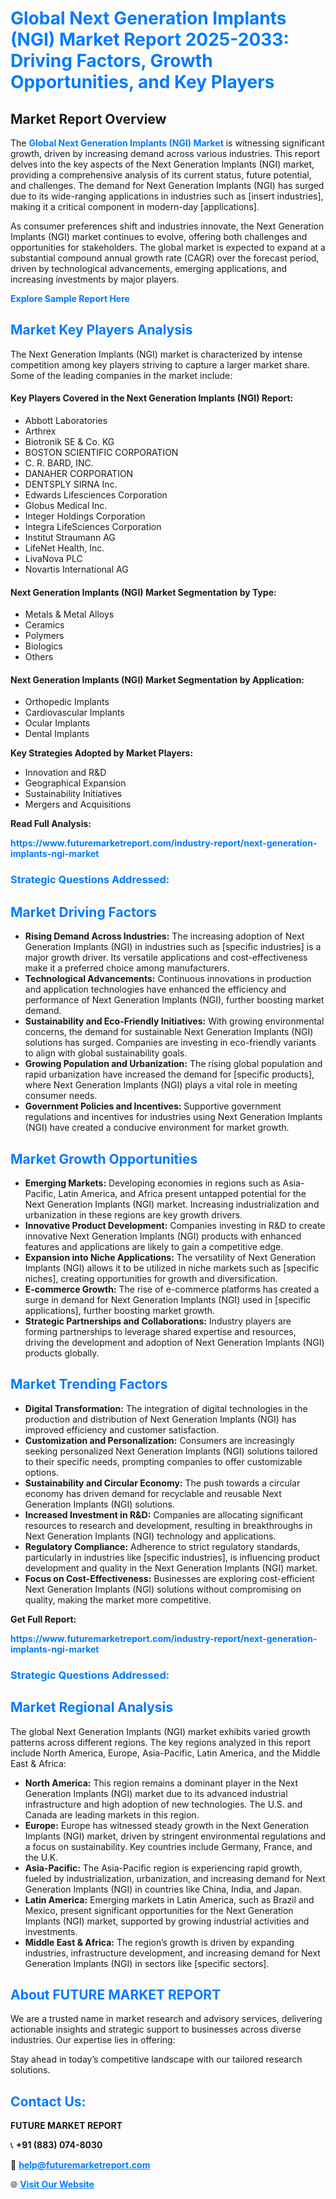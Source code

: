 <h1 style="color: #007BFF;">Global Next Generation Implants (NGI) Market Report 2025-2033: Driving Factors, Growth Opportunities, and Key Players</h1>

<section id="overview">
<h2>Market Report Overview</h2>
<p>The <a href="https://www.futuremarketreport.com/industry-report/next-generation-implants-ngi-market" style="color: #007BFF; text-decoration: none;"><strong>Global Next Generation Implants (NGI) Market</strong></a> is witnessing significant growth, driven by increasing demand across various industries. This report delves into the key aspects of the Next Generation Implants (NGI) market, providing a comprehensive analysis of its current status, future potential, and challenges. The demand for Next Generation Implants (NGI) has surged due to its wide-ranging applications in industries such as [insert industries], making it a critical component in modern-day [applications].</p>
<p>As consumer preferences shift and industries innovate, the Next Generation Implants (NGI) market continues to evolve, offering both challenges and opportunities for stakeholders. The global market is expected to expand at a substantial compound annual growth rate (CAGR) over the forecast period, driven by technological advancements, emerging applications, and increasing investments by major players.</p>
</section>

<section id="overview">
<p><a href="https://www.futuremarketreport.com/request-sample/reportId=54204" style="color: #007BFF; text-decoration: none;"><strong>Explore Sample Report Here</strong></a></p>
</section>

<section id="key-players">
<h2 style="color: #007BFF;">Market Key Players Analysis</h2>
<p>The Next Generation Implants (NGI) market is characterized by intense competition among key players striving to capture a larger market share. Some of the leading companies in the market include:</p>
<h4>Key Players Covered in the Next Generation Implants (NGI) Report:</h4>
<ul><li>Abbott Laboratories</li><li>Arthrex</li><li>Biotronik SE &amp; Co. KG</li><li>BOSTON SCIENTIFIC CORPORATION</li><li>C. R. BARD, INC.</li><li>DANAHER CORPORATION</li><li>DENTSPLY SIRNA Inc.</li><li>Edwards Lifesciences Corporation</li><li>Globus Medical Inc.</li><li>Integer Holdings Corporation</li><li>Integra LifeSciences Corporation</li><li>Institut Straumann AG</li><li>LifeNet Health, Inc.</li><li>LivaNova PLC</li><li>Novartis International AG</li></ul>
<h4>Next Generation Implants (NGI) Market Segmentation by Type:</h4>
<ul><li>Metals &amp; Metal Alloys</li><li>Ceramics</li><li>Polymers</li><li>Biologics</li><li>Others</li></ul>

<h4>Next Generation Implants (NGI) Market Segmentation by Application:</h4>
<ul><li>Orthopedic Implants</li><li>Cardiovascular Implants</li><li>Ocular Implants</li><li>Dental Implants</li></ul>
<p><strong>Key Strategies Adopted by Market Players:</strong></p>
<ul>
<li>Innovation and R&D</li>
<li>Geographical Expansion</li>
<li>Sustainability Initiatives</li>
<li>Mergers and Acquisitions</li>
</ul>
</section>

<section>
<p><strong>Read Full Analysis: </strong></p><a href="https://www.futuremarketreport.com/industry-report/next-generation-implants-ngi-market" style="color: #007BFF; text-decoration: none;"><strong>https://www.futuremarketreport.com/industry-report/next-generation-implants-ngi-market</strong></a>
<h3 style="color: #007BFF;">Strategic Questions Addressed:</h3>
</section>

<section id="driving-factors">
<h2 style="color: #007BFF;">Market Driving Factors</h2>
<ul>
<li><strong>Rising Demand Across Industries:</strong> The increasing adoption of Next Generation Implants (NGI) in industries such as [specific industries] is a major growth driver. Its versatile applications and cost-effectiveness make it a preferred choice among manufacturers.</li>
<li><strong>Technological Advancements:</strong> Continuous innovations in production and application technologies have enhanced the efficiency and performance of Next Generation Implants (NGI), further boosting market demand.</li>
<li><strong>Sustainability and Eco-Friendly Initiatives:</strong> With growing environmental concerns, the demand for sustainable Next Generation Implants (NGI) solutions has surged. Companies are investing in eco-friendly variants to align with global sustainability goals.</li>
<li><strong>Growing Population and Urbanization:</strong> The rising global population and rapid urbanization have increased the demand for [specific products], where Next Generation Implants (NGI) plays a vital role in meeting consumer needs.</li>
<li><strong>Government Policies and Incentives:</strong> Supportive government regulations and incentives for industries using Next Generation Implants (NGI) have created a conducive environment for market growth.</li>
</ul>
</section>

<section id="growth-opportunities">
<h2 style="color: #007BFF;">Market Growth Opportunities</h2>
<ul>
<li><strong>Emerging Markets:</strong> Developing economies in regions such as Asia-Pacific, Latin America, and Africa present untapped potential for the Next Generation Implants (NGI) market. Increasing industrialization and urbanization in these regions are key growth drivers.</li>
<li><strong>Innovative Product Development:</strong> Companies investing in R&D to create innovative Next Generation Implants (NGI) products with enhanced features and applications are likely to gain a competitive edge.</li>
<li><strong>Expansion into Niche Applications:</strong> The versatility of Next Generation Implants (NGI) allows it to be utilized in niche markets such as [specific niches], creating opportunities for growth and diversification.</li>
<li><strong>E-commerce Growth:</strong> The rise of e-commerce platforms has created a surge in demand for Next Generation Implants (NGI) used in [specific applications], further boosting market growth.</li>
<li><strong>Strategic Partnerships and Collaborations:</strong> Industry players are forming partnerships to leverage shared expertise and resources, driving the development and adoption of Next Generation Implants (NGI) products globally.</li>
</ul>
</section>

<section id="trending-factors">
<h2 style="color: #007BFF;">Market Trending Factors</h2>
<ul>
<li><strong>Digital Transformation:</strong> The integration of digital technologies in the production and distribution of Next Generation Implants (NGI) has improved efficiency and customer satisfaction.</li>
<li><strong>Customization and Personalization:</strong> Consumers are increasingly seeking personalized Next Generation Implants (NGI) solutions tailored to their specific needs, prompting companies to offer customizable options.</li>
<li><strong>Sustainability and Circular Economy:</strong> The push towards a circular economy has driven demand for recyclable and reusable Next Generation Implants (NGI) solutions.</li>
<li><strong>Increased Investment in R&D:</strong> Companies are allocating significant resources to research and development, resulting in breakthroughs in Next Generation Implants (NGI) technology and applications.</li>
<li><strong>Regulatory Compliance:</strong> Adherence to strict regulatory standards, particularly in industries like [specific industries], is influencing product development and quality in the Next Generation Implants (NGI) market.</li>
<li><strong>Focus on Cost-Effectiveness:</strong> Businesses are exploring cost-efficient Next Generation Implants (NGI) solutions without compromising on quality, making the market more competitive.</li>
</ul>
</section>

<section>
<p><strong>Get Full Report: </strong></p><a href="https://www.futuremarketreport.com/industry-report/next-generation-implants-ngi-market" style="color: #007BFF; text-decoration: none;"><strong>https://www.futuremarketreport.com/industry-report/next-generation-implants-ngi-market</strong></a>
<h3 style="color: #007BFF;">Strategic Questions Addressed:</h3>
</section>


<section id="regional-analysis">
<h2 style="color: #007BFF;">Market Regional Analysis</h2>
<p>The global Next Generation Implants (NGI) market exhibits varied growth patterns across different regions. The key regions analyzed in this report include North America, Europe, Asia-Pacific, Latin America, and the Middle East & Africa:</p>
<ul>
<li><strong>North America:</strong> This region remains a dominant player in the Next Generation Implants (NGI) market due to its advanced industrial infrastructure and high adoption of new technologies. The U.S. and Canada are leading markets in this region.</li>
<li><strong>Europe:</strong> Europe has witnessed steady growth in the Next Generation Implants (NGI) market, driven by stringent environmental regulations and a focus on sustainability. Key countries include Germany, France, and the U.K.</li>
<li><strong>Asia-Pacific:</strong> The Asia-Pacific region is experiencing rapid growth, fueled by industrialization, urbanization, and increasing demand for Next Generation Implants (NGI) in countries like China, India, and Japan.</li>
<li><strong>Latin America:</strong> Emerging markets in Latin America, such as Brazil and Mexico, present significant opportunities for the Next Generation Implants (NGI) market, supported by growing industrial activities and investments.</li>
<li><strong>Middle East & Africa:</strong> The region’s growth is driven by expanding industries, infrastructure development, and increasing demand for Next Generation Implants (NGI) in sectors like [specific sectors].</li>
</ul>
</section>

<footer>
<h2 style="color: #007BFF;">About FUTURE MARKET REPORT</h2>
<p>We are a trusted name in market research and advisory services, delivering actionable insights and strategic support to businesses across diverse industries. Our expertise lies in offering:</p>

<p>Stay ahead in today’s competitive landscape with our tailored research solutions.</p>

<h2 style="color: #007BFF;">Contact Us:</h2>
<p><strong>FUTURE MARKET REPORT</strong></p>
<p>📞 <strong>+91 (883) 074-8030</strong></p>
<p>📧 <strong><a href="mailto:help@futuremarketreport.com" style="color: #007BFF;">help@futuremarketreport.com</a></strong></p>
<p>🌐 <strong><a href="https://www.futuremarketreport.com/" style="color: #007BFF;">Visit Our Website</a></strong></p>
</footer>